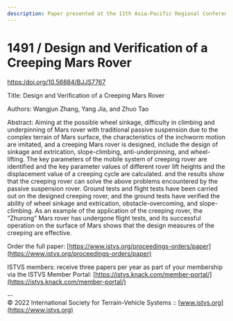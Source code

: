 ```yaml
---
description: Paper presented at the 11th Asia-Pacific Regional Conference of the ISTVS
---
```


# 1491 / Design and Verification of a Creeping Mars Rover

[https:/doi.org/10.56884/BJJS7767](https://https/doi.org/10.56884/BJJS7767)

Title: Design and Verification of a Creeping Mars Rover

Authors: Wangjun Zhang, Yang Jia, and Zhuo Tao

Abstract: Aiming at the possible wheel sinkage, difficulty in climbing and underpinning of Mars rover with traditional passive suspension due to the complex terrain of Mars surface, the characteristics of the inchworm motion are imitated, and a creeping Mars rover is designed, include the design of sinkage and extrication, slope-climbing, anti-underpinning, and wheel-lifting. The key parameters of the mobile system of creeping rover are identified and the key parameter values of different rover lift heights and the displacement value of a creeping cycle are calculated. and the results show that the creeping rover can solve the above problems encountered by the passive suspension rover. Ground tests and flight tests have been carried out on the designed creeping rover, and the ground tests have verified the ability of wheel sinkage and extrication, obstacle-overcoming, and slope-climbing. As an example of the application of the creeping rover, the “Zhurong” Mars rover has undergone flight tests, and its successful operation on the surface of Mars shows that the design measures of the creeping are effective.

Order the full paper: [https://www.istvs.org/proceedings-orders/paper](https://www.istvs.org/proceedings-orders/paper)

ISTVS members: receive three papers per year as part of your membership via the ISTVS Member Portal: [https://istvs.knack.com/member-portal/](https://istvs.knack.com/member-portal/)



\--\
© 2022 International Society for Terrain-Vehicle Systems :: [www.istvs.org](https://www.istvs.org)
